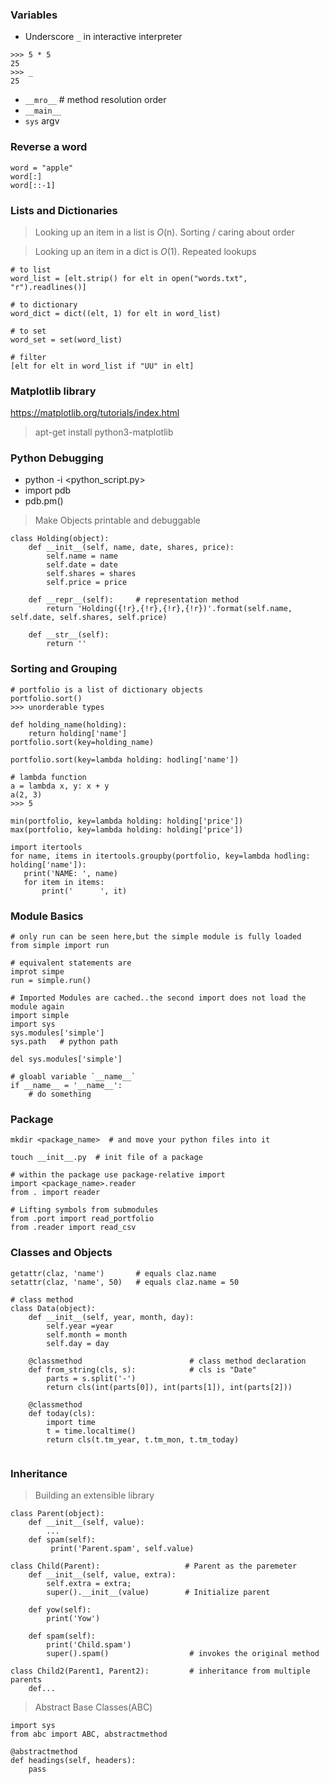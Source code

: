 ### Variables
- Underscore `_` in interactive interpreter
```
>>> 5 * 5
25
>>> _
25
```

- `__mro__`    # method resolution order
- `__main__`
- `sys` argv

### Reverse a word

```
word = "apple"
word[:]
word[::-1]
```

### Lists and Dictionaries
> Looking up an item in a list is *O*(n). Sorting / caring about order

> Looking up an item in a dict is *O*(1). Repeated lookups

```
# to list
word_list = [elt.strip() for elt in open("words.txt", "r").readlines()]

# to dictionary
word_dict = dict((elt, 1) for elt in word_list)

# to set
word_set = set(word_list)

# filter
[elt for elt in word_list if "UU" in elt]
```

### Matplotlib library
https://matplotlib.org/tutorials/index.html
> apt-get install python3-matplotlib

### Python Debugging
- python -i <python_script.py>
- import pdb
- pdb.pm()

> Make Objects printable and debuggable
```
class Holding(object):
    def __init__(self, name, date, shares, price):
        self.name = name
        self.date = date
        self.shares = shares
        self.price = price
    
    def __repr__(self):     # representation method
        return 'Holding({!r},{!r},{!r},{!r})'.format(self.name, self.date, self.shares, self.price)
        
    def __str__(self):
        return ''
```

### Sorting and Grouping
```
# portfolio is a list of dictionary objects
portfolio.sort()
>>> unorderable types

def holding_name(holding):
    return holding['name']    
portfolio.sort(key=holding_name)

portfolio.sort(key=lambda holding: hodling['name'])

# lambda function
a = lambda x, y: x + y
a(2, 3)
>>> 5

min(portfolio, key=lambda holding: holding['price'])
max(portfolio, key=lambda holding: holding['price'])

import itertools
for name, items in itertools.groupby(portfolio, key=lambda hodling: holding['name']):
   print('NAME: ', name)
   for item in items:
       print('      ', it)

```

### Module Basics
```
# only run can be seen here,but the simple module is fully loaded
from simple import run

# equivalent statements are
improt simpe
run = simple.run()

# Imported Modules are cached..the second import does not load the module again
import simple
import sys
sys.modules['simple']
sys.path   # python path

del sys.modules['simple']

# gloabl variable `__name__`
if __name__ = '__name__':
    # do something
```

### Package

```
mkdir <package_name>  # and move your python files into it

touch __init__.py  # init file of a package

# within the package use package-relative import
import <package_name>.reader
from . import reader

# Lifting symbols from submodules
from .port import read_portfolio
from .reader import read_csv

```

### Classes and Objects
```
getattr(claz, 'name')       # equals claz.name
setattr(claz, 'name', 50)   # equals claz.name = 50

# class method
class Data(object):
    def __init__(self, year, month, day):
        self.year =year
        self.month = month
        self.day = day
        
    @classmethod                        # class method declaration
    def from_string(cls, s):            # cls is "Date"
        parts = s.split('-')
        return cls(int(parts[0]), int(parts[1]), int(parts[2]))
        
    @classmethod
    def today(cls):
        import time
        t = time.localtime()
        return cls(t.tm_year, t.tm_mon, t.tm_today)
        
```

### Inheritance
> Building an extensible library

```
class Parent(object):
    def __init__(self, value):
        ...
    def spam(self):
         print('Parent.spam', self.value)
        
class Child(Parent):                   # Parent as the paremeter
    def __init__(self, value, extra):
        self.extra = extra;
        super().__init__(value)        # Initialize parent
        
    def yow(self):
        print('Yow')
        
    def spam(self):
        print('Child.spam')
        super().spam()                  # invokes the original method
        
class Child2(Parent1, Parent2):         # inheritance from multiple parents
    def...
```

> Abstract Base Classes(ABC)
```
import sys
from abc import ABC, abstractmethod

@abstractmethod
def headings(self, headers):
    pass    
```
